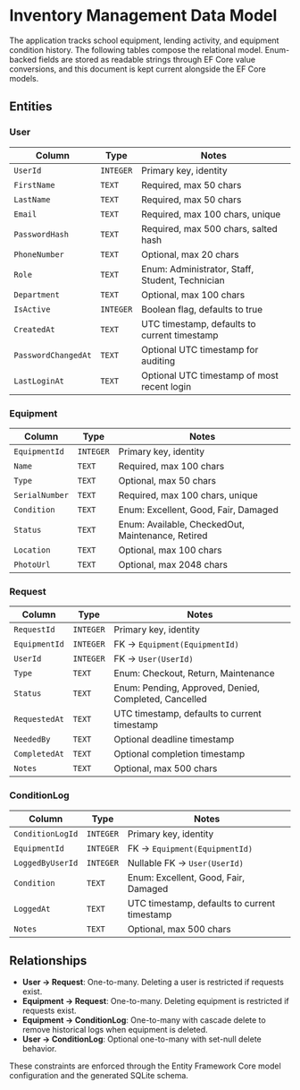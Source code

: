 # Inventory Management Data Model

The application tracks school equipment, lending activity, and equipment condition history. The following tables compose the relational model. Enum-backed fields are stored as readable strings through EF Core value conversions, and this document is kept current alongside the EF Core models.

## Entities

### User
| Column | Type | Notes |
| --- | --- | --- |
| `UserId` | `INTEGER` | Primary key, identity |
| `FirstName` | `TEXT` | Required, max 50 chars |
| `LastName` | `TEXT` | Required, max 50 chars |
| `Email` | `TEXT` | Required, max 100 chars, unique |
| `PasswordHash` | `TEXT` | Required, max 500 chars, salted hash |
| `PhoneNumber` | `TEXT` | Optional, max 20 chars |
| `Role` | `TEXT` | Enum: Administrator, Staff, Student, Technician |
| `Department` | `TEXT` | Optional, max 100 chars |
| `IsActive` | `INTEGER` | Boolean flag, defaults to true |
| `CreatedAt` | `TEXT` | UTC timestamp, defaults to current timestamp |
| `PasswordChangedAt` | `TEXT` | Optional UTC timestamp for auditing |
| `LastLoginAt` | `TEXT` | Optional UTC timestamp of most recent login |

### Equipment
| Column | Type | Notes |
| --- | --- | --- |
| `EquipmentId` | `INTEGER` | Primary key, identity |
| `Name` | `TEXT` | Required, max 100 chars |
| `Type` | `TEXT` | Optional, max 50 chars |
| `SerialNumber` | `TEXT` | Required, max 100 chars, unique |
| `Condition` | `TEXT` | Enum: Excellent, Good, Fair, Damaged |
| `Status` | `TEXT` | Enum: Available, CheckedOut, Maintenance, Retired |
| `Location` | `TEXT` | Optional, max 100 chars |
| `PhotoUrl` | `TEXT` | Optional, max 2048 chars |

### Request
| Column | Type | Notes |
| --- | --- | --- |
| `RequestId` | `INTEGER` | Primary key, identity |
| `EquipmentId` | `INTEGER` | FK → `Equipment(EquipmentId)` |
| `UserId` | `INTEGER` | FK → `User(UserId)` |
| `Type` | `TEXT` | Enum: Checkout, Return, Maintenance |
| `Status` | `TEXT` | Enum: Pending, Approved, Denied, Completed, Cancelled |
| `RequestedAt` | `TEXT` | UTC timestamp, defaults to current timestamp |
| `NeededBy` | `TEXT` | Optional deadline timestamp |
| `CompletedAt` | `TEXT` | Optional completion timestamp |
| `Notes` | `TEXT` | Optional, max 500 chars |

### ConditionLog
| Column | Type | Notes |
| --- | --- | --- |
| `ConditionLogId` | `INTEGER` | Primary key, identity |
| `EquipmentId` | `INTEGER` | FK → `Equipment(EquipmentId)` |
| `LoggedByUserId` | `INTEGER` | Nullable FK → `User(UserId)` |
| `Condition` | `TEXT` | Enum: Excellent, Good, Fair, Damaged |
| `LoggedAt` | `TEXT` | UTC timestamp, defaults to current timestamp |
| `Notes` | `TEXT` | Optional, max 500 chars |

## Relationships
- **User → Request**: One-to-many. Deleting a user is restricted if requests exist.
- **Equipment → Request**: One-to-many. Deleting equipment is restricted if requests exist.
- **Equipment → ConditionLog**: One-to-many with cascade delete to remove historical logs when equipment is deleted.
- **User → ConditionLog**: Optional one-to-many with set-null delete behavior.

These constraints are enforced through the Entity Framework Core model configuration and the generated SQLite schema.
